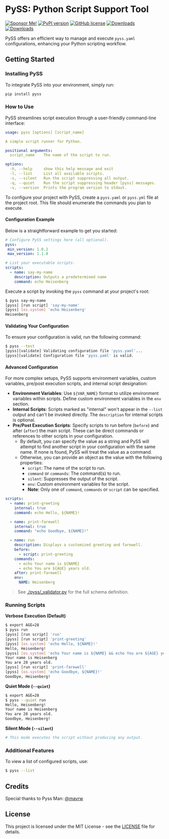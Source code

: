 # PySS: Python Script Support Tool

[![Sponsor Me!](https://img.shields.io/badge/%F0%9F%92%B8-Sponsor%20Me!-blue)](https://github.com/sponsors/nathan-fiscaletti)
[![PyPI version](https://badge.fury.io/py/pyss.svg)](https://badge.fury.io/py/pyss)
[![GitHub license](https://img.shields.io/github/license/nathan-fiscaletti/pyss.svg)](https://github.com/nathan-fiscaletti/pyss/blob/master/LICENSE)
[![Downloads](https://static.pepy.tech/badge/pyss)](https://pepy.tech/project/pyss)
[![Downloads](https://static.pepy.tech/badge/pyss/month)](https://pepy.tech/project/pyss)

PySS offers an efficient way to manage and execute `pyss.yaml` configurations, enhancing your Python scripting workflow.

## Getting Started

### Installing PySS

To integrate PySS into your environment, simply run:

```bash
pip install pyss
```

### How to Use

PySS streamlines script execution through a user-friendly command-line interface:

```yaml
usage: pyss [options] [script_name]

A simple script runner for Python.

positional arguments:
  script_name    The name of the script to run.

options:
  -h, --help     show this help message and exit
  -l, --list     List all available scripts.
  -s, --silent   Run the script suppressing all output.
  -q, --quiet    Run the script suppressing header [pyss] messages.
  -v, --version  Prints the program version to stdout.
```

To configure your project with PySS, create a `pyss.yaml` or `pyss.yml` file at the project root. This file should enumerate the commands you plan to execute.

#### Configuration Example

Below is a straightforward example to get you started:

```yaml
# Configure PySS settings here (all optional).
pyss:
 min_version: 1.0.2
 max_version: 1.1.0

# List your executable scripts.
scripts:
  - name: say-my-name
    description: Outputs a predetermined name
    command: echo Heisenberg
```

Execute a script by invoking the `pyss` command at your project's root:

```bash
$ pyss say-my-name
[pyss] [run script] 'say-my-name'
[pyss] [os.system] 'echo Heisenberg'
Heisenberg
```

#### Validating Your Configuration

To ensure your configuration is valid, run the following command:

```sh
$ pyss --test
[pyss][validate] Validating configuration file 'pyss.yaml'...
[pyss][validate] Configuration file 'pyss.yaml' is valid.
```

#### Advanced Configuration

For more complex setups, PySS supports environment variables, custom variables, pre/post execution scripts, and internal script designation:

- **Environment Variables**: Use `${VAR_NAME}` format to utilize environment variables within scripts. Define custom environment variables in the `env` section.
- **Internal Scripts**: Scripts marked as "internal" won't appear in the `--list` output and can't be invoked directly. The `description` for internal scripts is optional.
- **Pre/Post Execution Scripts**: Specify scripts to run before (`before`) and after (`after`) the main script. These can be direct commands or references to other scripts in your configuration.
    - By default, you can specify the value as a string and PySS will attempt to find another script in your configuration with the same name. If none is found, PySS will treat the value as a command.
    - Otherwise, you can provide an object as the value with the following properties:
        - `script`: The name of the script to run.
        - `command` or `commands`: The command(s) to run.
        - `silent`: Suppresses the output of the script.
        - `env`: Custom environment variables for the script.
        - **Note**: Only one of `command`, `commands` or `script` can be specified.

```yaml
scripts:
  - name: print-greeting
    internal: true
    command: echo Hello, ${NAME}!

  - name: print-farewell
    internal: true
    command: "echo Goodbye, ${NAME}!"

  - name: run
    description: Displays a customized greeting and farewell.
    before:
      - script: print-greeting
    commands: 
      - echo Your name is ${NAME}
      - echo You are ${AGE} years old.
    after: print-farewell
    env:
      NAME: Heisenberg
```

> See [./pyss/_validator.py](./pyss/_validator.py) for the full schema definition.

### Running Scripts

**Verbose Execution (Default)**

```sh
$ export AGE=28
$ pyss run
[pyss] [run script] 'run'
[pyss] [run script] 'print-greeting'
[pyss] [os.system] 'echo Hello, ${NAME}!'
Hello, Heisenberg!
[pyss] [os.system] 'echo Your name is ${NAME} && echo You are ${AGE} years old.'
Your name is Heisenberg
You are 28 years old.
[pyss] [run script] 'print-farewell'
[pyss] [os.system] 'echo Goodbye, ${NAME}!'
Goodbye, Heisenberg!
```

**Quiet Mode (`--quiet`)**

```sh
$ export AGE=28
$ pyss --quiet run
Hello, Heisenberg!
Your name is Heisenberg
You are 28 years old.
Goodbye, Heisenberg!
```

**Silent Mode (`--silent`)**

```bash
# This mode executes the script without producing any output.
```

### Additional Features

To view a list of configured scripts, use:

```bash
$ pyss --list
```

## Credits

Special thanks to Pyss Man: [@mavrw](https://github.com/mavrw)

## License

This project is licensed under the MIT License - see the [LICENSE](LICENSE) file for details.